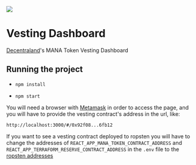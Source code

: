 ![](https://raw.githubusercontent.com/decentraland/web/gh-pages/img/decentraland.ico)

# Vesting Dashboard

[Decentraland](https://decentraland.org)'s MANA Token Vesting Dashboard

## Running the project

* `npm install`

* `npm start`

You will need a browser with [Metamask](http://metamask.io/) in order to access the page, and you will have to provide the vesting contract's address in the url, like:

```
http://localhost:3000/#/0x92f08...6fb12
```

If you want to see a vesting contract deployed to ropsten you will have to change the addresses of `REACT_APP_MANA_TOKEN_CONTRACT_ADDRESS` and `REACT_APP_TERRAFORM_RESERVE_CONTRACT_ADDRESS` in the `.env` file to the [ropsten addresses](https://contracts.decentraland.org/addresses.json)
